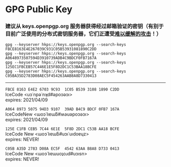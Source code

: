 # GPG Public Key

### 建议从 keys.openpgp.org 服务器获得经过邮箱验证的密钥（有别于目前广泛使用的分布式密钥服务器，它们正遭受[难以缓解的攻击](https://gist.github.com/rjhansen/67ab921ffb4084c865b3618d6955275f)！）  
`gpg --keyserver hkps://keys.openpgp.org --search-keys FBCE8163E4E267039C931C05B53931081890C2DD`  
`gpg --keyserver hkps://keys.openpgp.org --search-keys A0648973507594D3910739ADB4C9BDCF0FB7167A`  
`gpg --keyserver hkps://keys.openpgp.org --search-keys 125EC1FBCEB57C446E1E5F8D2DC1C53BAA18BCFE`  
`gpg --keyserver hkps://keys.openpgp.org --search-keys C05BA35D2783D08AEC5F454263AAB8A8D7330413`  

---
```FBCE 8163 E4E2 6703 9C93  1C05 B539 3108 1890 C2DD```  
IceCode <uɔ˙npǝ˙nʞd#ǝpoɔǝɔı>  
expires: 2021/04/09  

```A064 8973 5075 94D3 9107  39AD B4C9 BDCF 0FB7 167A```  
IceCodeNew <ɯoɔ˙lıɐɯƃ#ʍǝuǝpoɔǝɔı>  
expires: 2021/04/09  

```125E C1FB CEB5 7C44 6E1E  5F8D 2DC1 C53B AA18 BCFE```  
IceCode New <ɯoɔ˙lıɐɯƃ#uɔı˙uıdoɐɥz>  
expires: NEVER!  

```C05B A35D 2783 D08A EC5F  4542 63AA B8A8 D733 0413```  
IceCode New <ɯoɔ˙lıɐɯuoʇoɹd#uɔısn>  
expires: NEVER!  
